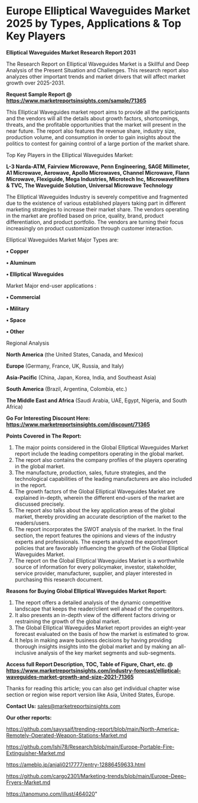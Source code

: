 # Europe Elliptical Waveguides Market 2025 by Types, Applications & Top Key Players

<strong>Elliptical Waveguides Market Research Report 2031</strong>

The Research Report on Elliptical Waveguides Market is a Skillful and Deep Analysis of the Present Situation and Challenges. This research report also analyzes other important trends and market drivers that will affect market growth over 2025-2031.

<strong>Request Sample Report @ <a href=https://www.marketreportsinsights.com/sample/71365>https://www.marketreportsinsights.com/sample/71365</a></strong>

This Elliptical Waveguides market report aims to provide all the participants and the vendors will all the details about growth factors, shortcomings, threats, and the profitable opportunities that the market will present in the near future. The report also features the revenue share, industry size, production volume, and consumption in order to gain insights about the politics to contest for gaining control of a large portion of the market share.

Top Key Players in the Elliptical Waveguides Market:

<strong>L-3 Narda-ATM, Fairview Microwave, Penn Engineering, SAGE Millimeter, A1 Microwave, Aerowave, Apollo Microwaves, Channel Microwave, Flann Microwave, Flexiguide, Mega Industries, Microtech Inc, Microwavefilters & TVC, The Waveguide Solution, Universal Microwave Technology</strong>

The Elliptical Waveguides Industry is severely competitive and fragmented due to the existence of various established players taking part in different marketing strategies to increase their market share. The vendors operating in the market are profiled based on price, quality, brand, product differentiation, and product portfolio. The vendors are turning their focus increasingly on product customization through customer interaction.

Elliptical Waveguides Market Major Types are:

<strong>• Copper

• Aluminum

• Elliptical Waveguides</strong>

Market Major end-user applications :

<strong>• Commercial

• Military

• Space

• Other</strong>

Regional Analysis

</u><strong><b>North America</b></strong> (the United States, Canada, and Mexico)

<strong><b>Europe </b></strong>(Germany, France, UK, Russia, and Italy)

<strong><b>Asia-Pacific</b></strong> (China, Japan, Korea, India, and Southeast Asia)

<strong><b>South America</b></strong> (Brazil, Argentina, Colombia, etc.)

<strong><b>The Middle East and Africa</b></strong> (Saudi Arabia, UAE, Egypt, Nigeria, and South Africa)

<strong>Go For Interesting Discount Here: <a href=https://www.marketreportsinsights.com/discount/71365>https://www.marketreportsinsights.com/discount/71365</a></strong>

<strong>Points Covered in The Report:</strong>
<ol>
  <li>The major points considered in the Global Elliptical Waveguides Market report include the leading competitors operating in the global market.</li>
  <li>The report also contains the company profiles of the players operating in the global market.</li>
  <li>The manufacture, production, sales, future strategies, and the technological capabilities of the leading manufacturers are also included in the report.</li>
  <li>The growth factors of the Global Elliptical Waveguides Market are explained in-depth, wherein the different end-users of the market are discussed precisely.</li>
  <li>The report also talks about the key application areas of the global market, thereby providing an accurate description of the market to the readers/users.</li>
  <li>The report incorporates the SWOT analysis of the market. In the final section, the report features the opinions and views of the industry experts and professionals. The experts analyzed the export/import policies that are favorably influencing the growth of the Global Elliptical Waveguides Market.</li>
  <li>The report on the Global Elliptical Waveguides Market is a worthwhile source of information for every policymaker, investor, stakeholder, service provider, manufacturer, supplier, and player interested in purchasing this research document.</li>
</ol>
<strong>Reasons for Buying Global Elliptical Waveguides Market Report:</strong>

<ol>
  <li>The report offers a detailed analysis of the dynamic competitive landscape that keeps the reader/client well ahead of the competitors.</li>
  <li>It also presents an in-depth view of the different factors driving or restraining the growth of the global market.</li>
  <li>The Global Elliptical Waveguides Market report provides an eight-year forecast evaluated on the basis of how the market is estimated to grow.</li>
  <li>It helps in making aware business decisions by having providing thorough insights insights into the global market and by making an all-inclusive analysis of the key market segments and sub-segments.</li>
</ol>
<strong>Access full Report Description, TOC, Table of Figure, Chart, etc. @ <a href=https://www.marketreportsinsights.com/industry-forecast/elliptical-waveguides-market-growth-and-size-2021-71365>https://www.marketreportsinsights.com/industry-forecast/elliptical-waveguides-market-growth-and-size-2021-71365</a></strong>


Thanks for reading this article; you can also get individual chapter wise section or region wise report version like Asia, United States, Europe.

<strong>Contact Us:</strong>
sales@marketreportsinsights.com

<strong>Our other reports:</strong>

<a href=https://github.com/sayysaif/trending-report/blob/main/North-America-Remotely-Operated-Weapon-Stations-Market.md>https://github.com/sayysaif/trending-report/blob/main/North-America-Remotely-Operated-Weapon-Stations-Market.md</a>

<a href=https://github.com/Ishi78/Research/blob/main/Europe-Portable-Fire-Extinguisher-Market.md>https://github.com/Ishi78/Research/blob/main/Europe-Portable-Fire-Extinguisher-Market.md</a>

<a href=https://ameblo.jp/anjali0217777/entry-12886459633.html>https://ameblo.jp/anjali0217777/entry-12886459633.html</a>

<a href=https://github.com/cargo2301/Marketing-trends/blob/main/Europe-Deep-Fryers-Market.md>https://github.com/cargo2301/Marketing-trends/blob/main/Europe-Deep-Fryers-Market.md</a>

<a href=https://tanomuno.com/illust/464020>https://tanomuno.com/illust/464020</a>"
